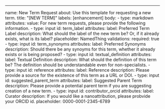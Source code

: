 ---
name: New Term Request
about: Use this template for requesting a new term.
title: "[NEW TERM]"
labels: [enhancement]
body:
    - type: markdown
      attributes:
        value: For new term requests, please provide the following information.
    - type: input
      id: term_label
      attributes:
        label: Preferred Term Label
        description: What should the label of the new term be? Or, if it already exists, what is its label?
        placeholder: NamedThing
      validations:
        required: true
    - type: input
      id: term_synonyms
      attributes:
        label: Preferred Synonyms
        description: Should there be any synoyms for this term, whether it already exists or is being proposed?
    - type: input
      id: textual_definition
      attributes:
        label: Textual Definition
        description: What should the definition of this term be? The definition should be understandable even for non-specialists.
    - type: input
      id: reference
      attributes:
        label: Reference
        description: Please provide a source for the existence of this term as a URL or DOI.
    - type: input
      id: suggested_parent_term
      attributes:
        label: Suggested Parent Term
        description: Please provide a potential parent term if you are suggesting creation of a new term.
    - type: input
      id: contributor_orcid
      attributes:
        label: Curator
        description: If you would like a nanoattribution, please probvide your ORCID id.
        placeholder: 0000-0001-2345-6789
